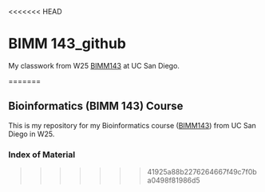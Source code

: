 <<<<<<< HEAD
# BIMM 143_github
My classwork from W25 [BIMM143](https://bioboot.github.io/bimm143_W25/) at UC San Diego. 

=======
## Bioinformatics (BIMM 143) Course
This is my repository for my Bioinformatics course ([BIMM143](https://bioboot.github.io/bimm143_W25/)) from UC San Diego in W25.

### Index of Material 
>>>>>>> 41925a88b2276264667f49c7f0ba0498f81986d5
